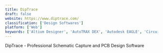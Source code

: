 ```yaml
---
title: DipTrace
draft: false 
website: https://www.diptrace.com/
classification: ['Design Softwares']
platform: ['Web']
keywords: ['Altium Designer', 'AutoTRAX DEX', 'Autodesk EAGLE', 'Circuit Simulator', 'Circuit Wizard', 'CircuitMaker', 'CircuitStudio', 'EasyEDA', 'Electronics Workbench', 'ExpressPCB Plus', 'Fritzing', 'KiCad', 'LTspice', 'LibrePCB', 'Ngspice', 'OrCAD PCB Designer', 'Proteus PCB design', 'QUCS', 'TinyCAD', 'gEDA Project', 'iCircuit']
---
```

DipTrace - Professional Schematic Capture and PCB Design Software